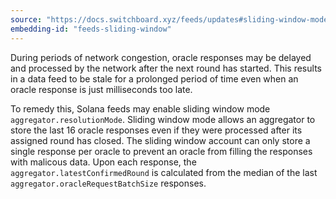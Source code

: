 ```yaml
---
source: "https://docs.switchboard.xyz/feeds/updates#sliding-window-mode"
embedding-id: "feeds-sliding-window"
---
```

During periods of network congestion, oracle responses may be delayed and
processed by the network after the next round has started. This results in a
data feed to be stale for a prolonged period of time even when an oracle
response is just milliseconds too late.

To remedy this, Solana feeds may enable sliding window mode
`aggregator.resolutionMode`. Sliding window mode allows an aggregator to store
the last 16 oracle responses even if they were processed after its assigned
round has closed. The sliding window account can only store a single response
per oracle to prevent an oracle from filling the responses with malicous data.
Upon each response, the `aggregator.latestConfirmedRound` is calculated from the
median of the last `aggregator.oracleRequestBatchSize` responses.
